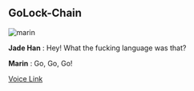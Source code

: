 ## GoLock-Chain

![marin](https://thumbs.gfycat.com/PoorFearlessDragon-size_restricted.gif) 

**Jade Han** : Hey! What the fucking language was that?

**Marin** : Go, Go, Go!

[Voice Link](https://youtu.be/ZYTPgW5PJFU?t=11s)
